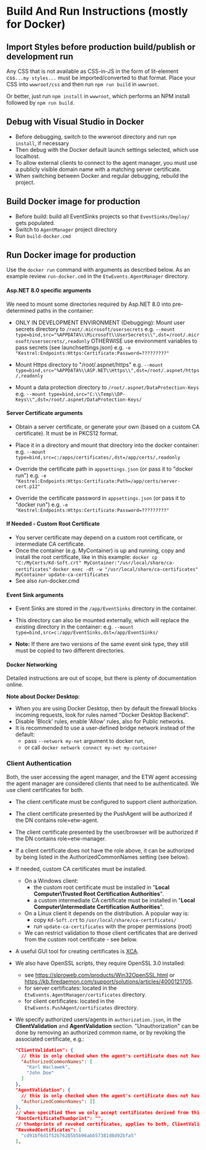 # Build And Run Instructions (mostly for Docker)

## Import Styles before production build/publish or development run

Any CSS that is not available as CSS-in-JS in the form of lit-element css`...my styles...` must
be imported/converted to that format. Place your CSS into `wwwroot/css` and then run `npm run build` in `wwwroot`.

Or better, just run `npm install` in `wwwroot`, which performs an NPM install followed by `npm run build`.

## Debug with Visual Studio in Docker

- Before debugging, switch to the wwwroot directory and run `npm install`, if necessary
- Then debug with the Docker default launch settings selected, which use localhost.
- To allow external clients to connect to the agent manager, you must use a publicly visible domain name with a matching server certificate.
- When switching between Docker and regular debugging, rebuild the project.

## Build Docker image for production

- Before build: build all EventSinks projects so that `EventSinks/Deploy/` gets populated.
- Switch to `AgentManager` project directory
- Run `build-docker.cmd`

## Run Docker image for production

Use the `docker run` command with arguments as described below. As an example review `run-docker.cmd` in the `EtwEvents.AgentManager` directory.

#### Asp.NET 8.0 specific arguments

We need to mount some directories required by Asp.NET 8.0 into pre-determined paths in the container:

- ONLY IN DEVELOPMENT ENVIRONMENT (Debugging): Mount user secrets directory to `/root/.microsoft/usersecrets`
  e.g. `--mount type=bind,src="%APPDATA%\\Microsoft\\UserSecrets\\",dst=/root/.microsoft/usersecrets/,readonly`
  OTHERWISE use environment variables to pass secrets (see launchsettings.json)
  e.g. `-e "Kestrel:Endpoints:Https:Certificate:Password=?????????"`

- Mount Https directory to "/root/.aspnet/https"
  e.g. `--mount type=bind,src="%APPDATA%\\ASP.NET\\Https\\",dst=/root/.aspnet/https/,readonly`

- Mount a data protection directory to `/root/.aspnet/DataProtection-Keys`
  e.g. `--mount type=bind,src="C:\\Temp\\DP-Keys\\",dst=/root/.aspnet/DataProtection-Keys/`

#### Server Certificate arguments

- Obtain  a server certificate, or generate your own (based on a custom CA certificate). It must be in PKCS12 format.

- Place it in a directory and mount that directory into the docker container:
   e.g. `--mount type=bind,src=c:/apps/certificates/,dst=/app/certs/,readonly`

- Override the certificate path in `appsettings.json` (or pass it to "docker run")
  e.g. `-e "Kestrel:Endpoints:Https:Certificate:Path=/app/certs/server-cert.p12"`

- Override the certificate password in `appsettings.json` (or pass it to "docker run")
  e.g. `-e "Kestrel:Endpoints:Https:Certificate:Password=?????????"`

#### If Needed - Custom Root Certificate

- You server certificate may depend on a custom root certificate, or intermediate CA certificate.
- Once the container (e.g. MyContainer) is up and running, copy and install the root certificate, like in this example:
  `docker cp "C:/MyCerts/Kd-Soft.crt" MyContainer:"/usr/local/share/ca-certificates"`
  `docker exec -dt -w "/usr/local/share/ca-certificates" MyContainer update-ca-certificates`
- See also run-docker.cmd

#### Event Sink arguments

- Event Sinks are stored in the `/app/EventSinks` directory in the container.

- This directory can also be mounted externally, which will replace the existing directory in the container:
  e.g. `--mount type=bind,src=c:/app/EventSinks,dst=/app/EventSinks/`

- **Note:** If there are two versions of the same event sink type, they still must be copied to two different directories.

#### Docker Networking

Detailed instructions are out of scope, but there is plenty of documentation online.

**Note about Docker Desktop**:

- When you are using Docker Desktop, then by default the firewall blocks incoming requests, look for rules named "Docker Desktop Backend".
- Disable 'Block' rules, enable 'Allow' rules, also for Public networks.
- It is recommended to use a user-defined bridge network instead of the default:
  - pass `--network my-net` argument to docker run,
  - or call `docker network connect my-net my-container`

### Client Authentication

Both, the user accessing the agent manager, and the ETW agent accessing the agent manager are considered clients that need to be authenticated.
We use client certificates for both.

- The client certificate must be configured to support client authorization.
- The client certificate presented by the PushAgent will be authorized if the DN contains role=etw-agent.
- The client certificate presented by the user/browser will be authorized if the DN contains role=etw-manager.
- If a client certificate does not have the role above, it can be authorized by being listed in the AuthorizedCommonNames setting (see below).

- If needed, custom CA certificates must be installed.
  - On a Windows client:
    - the custom root certificate must be installed in "**Local Computer\Trusted Root Certification Authorities**".
    - a custom intermediate CA certificate must be installed in "**Local Computer\Intermediate Certification Authorities**".
  - On a Linux client it depends on the distribution. A popular way is:
    - copy `Kd-Soft.crt` to `/usr/local/share/ca-certificates/`
    - run `update-ca-certificates` with the proper permissions (root)
  - We can restrict validation to those client certificates that are derived from the custom root certificate - see below.

- A useful GUI tool for creating certificates is [XCA](https://www.hohnstaedt.de/xca/).
- We also have OpenSSL scripts, they require OpenSSL 3.0 installed:
  - see https://slproweb.com/products/Win32OpenSSL.html or https://kb.firedaemon.com/support/solutions/articles/4000121705.
  - for server certificates: located in the `EtwEvents.AgentManager/certificates` directory.
  - for client certificates: located in the `EtwEvents.PushAgent/certificates` directory.

- We specify authorized users/agents in `authorization.json`, in the **ClientValidation** and **AgentValidation** section.
  "Unauthorization" can be done by removing an authorized common name, or by revoking the associated certificate, e.g.:
  ```json
  "ClientValidation": {
    // this is only checked when the agent's certificate does not have role=etw-manager
    "AuthorizedCommonNames": [
      "Karl Waclawek",
      "John Doe"
    ]
  },
  "AgentValidation": {
    // this is only checked when the agent's certificate does not have role=etw-agent
    "AuthorizedCommonNames": []
  },
  // when specified then we only accept certificates derived from this root certificate
  "RootCertificateThumbprint": "",
  // thumbprints of revoked certificates, applies to both, ClientValidation and AgentValidation
  "RevokedCertificates": [
    "cd91bf6d1f52b76285b5b96abb57381d8d92bfa5"
  ],
  ```
